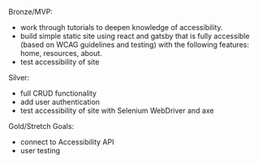 Bronze/MVP: 
* work through tutorials to deepen knowledge of accessibility.
* build simple static site using react and gatsby that is fully accessible (based on WCAG guidelines and testing) with the following features: home, resources, about.
* test accessibility of site

Silver:
* full CRUD functionality
* add user authentication 
* test accessibility of site with Selenium WebDriver and axe

Gold/Stretch Goals: 
* connect to Accessibility API
* user testing 
